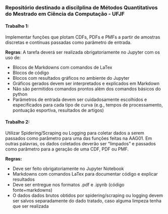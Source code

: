 ### Repositório destinado a discilplina de Métodos Quantitativos do Mestrado em Ciência da Computação - UFJF

#### Trabalho 1:
Implementar funções que plotam CDFs, PDFs e PMFs a partir de amostras discretas e contínuas passadas como parâmetro de entrada.

**Regras**: A tarefa deverá ser realizada obrigatoriamente no Jupyter com os uso de:
- Blocos de Markdowns com comandos de LaTex
- Blocos de código
- Blocos com resultados gráficos no ambiente do Jupyter
- Gráficos gerados devem ser interpretados e explicados em Markdown
- Não são permitidos comandos prontos além dos comandos básicos do python
- Parâmetros de entrada devem ser cuidadosamente escolhidos e especificados para cada tipo de curva (e.g., tempos de processamento, pontuação esportiva, resultados de artigos)

#### Trabalho 2:
Utilizar Spidering/Scraping ou Logging para coletar dados a serem passados como parâmetro para uma das funções feitas na AAG01. Em outras palavras, os dados coletados deverão ser “limpados” e passados como parâmetro para a geração de uma CDF, PDF ou PMF.

**Regras:**
- Deve ser feito obrigatoriamente no Jupyter Notebook
- Markdowns com comandos LaTex para documentar código e explicar resultados
- Deve ser entregue nos formatos .pdf e .ipynb (código fonte+markdowns)
- O dados dados brutos obtidos por spidering/scraping ou logging devem ser salvos separadamente do dado tratado, caso alguma limpeza tenha que ser realizada
